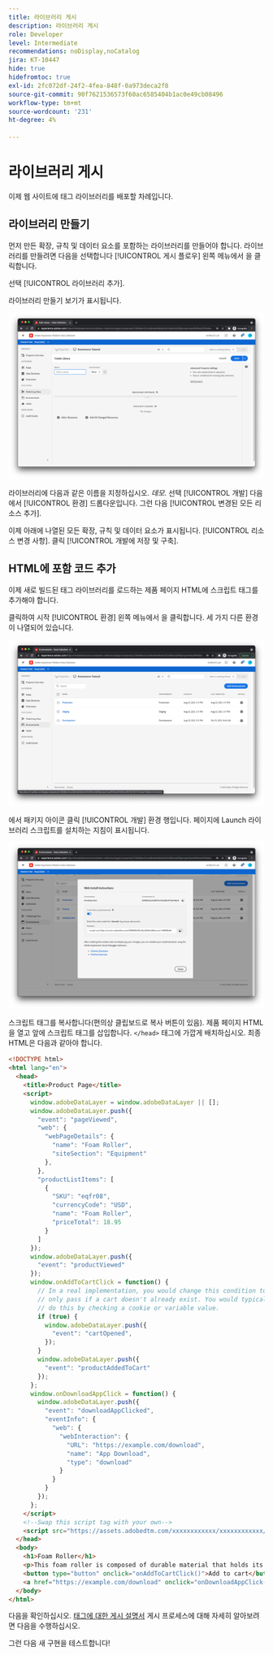 ```yaml
---
title: 라이브러리 게시
description: 라이브러리 게시
role: Developer
level: Intermediate
recommendations: noDisplay,noCatalog
jira: KT-10447
hide: true
hidefromtoc: true
exl-id: 2fc072df-24f2-4fea-848f-0a973deca2f8
source-git-commit: 90f7621536573f60ac6585404b1ac0e49cb08496
workflow-type: tm+mt
source-wordcount: '231'
ht-degree: 4%

---
```


# 라이브러리 게시

이제 웹 사이트에 태그 라이브러리를 배포할 차례입니다.

## 라이브러리 만들기

먼저 만든 확장, 규칙 및 데이터 요소를 포함하는 라이브러리를 만들어야 합니다. 라이브러리를 만들려면 다음을 선택합니다 [!UICONTROL 게시 플로우] 왼쪽 메뉴에서 을 클릭합니다.

선택 [!UICONTROL 라이브러리 추가].

라이브러리 만들기 보기가 표시됩니다.

![태그 라이브러리 생성](../../../assets/implementation-strategy/tags-library-creation.png)

라이브러리에 다음과 같은 이름을 지정하십시오. _데모_. 선택 [!UICONTROL 개발] 다음에서 [!UICONTROL 환경] 드롭다운입니다. 그런 다음 [!UICONTROL 변경된 모든 리소스 추가].

이제 아래에 나열된 모든 확장, 규칙 및 데이터 요소가 표시됩니다. [!UICONTROL 리소스 변경 사항]. 클릭 [!UICONTROL 개발에 저장 및 구축].

## HTML에 포함 코드 추가

이제 새로 빌드된 태그 라이브러리를 로드하는 제품 페이지 HTML에 스크립트 태그를 추가해야 합니다.

클릭하여 시작 [!UICONTROL 환경] 왼쪽 메뉴에서 을 클릭합니다. 세 가지 다른 환경이 나열되어 있습니다.

![태그 환경](../../../assets/implementation-strategy/tags-environments.png)

에서 패키지 아이콘 클릭 [!UICONTROL 개발] 환경 행입니다. 페이지에 Launch 라이브러리 스크립트를 설치하는 지침이 표시됩니다.

![태그 설치 지침](../../../assets/implementation-strategy/tags-installation-instructions.png)

스크립트 태그를 복사합니다(편의상 클립보드로 복사 버튼이 있음). 제품 페이지 HTML을 열고 앞에 스크립트 태그를 삽입합니다. `</head>` 태그에 가깝게 배치하십시오. 최종 HTML은 다음과 같아야 합니다.

```html
<!DOCTYPE html>
<html lang="en">
  <head>
    <title>Product Page</title>
    <script>
      window.adobeDataLayer = window.adobeDataLayer || [];
      window.adobeDataLayer.push({
        "event": "pageViewed",
        "web": {
          "webPageDetails": {
            "name": "Foam Roller",
            "siteSection": "Equipment"
          },
        },
        "productListItems": [
          {
            "SKU": "eqfr08",
            "currencyCode": "USD",
            "name": "Foam Roller",
            "priceTotal": 18.95
          }
        ]
      });
      window.adobeDataLayer.push({
        "event": "productViewed"
      });
      window.onAddToCartClick = function() {
        // In a real implementation, you would change this condition to 
        // only pass if a cart doesn't already exist. You would typically 
        // do this by checking a cookie or variable value.
        if (true) {
          window.adobeDataLayer.push({
            "event": "cartOpened",
          });
        }
        window.adobeDataLayer.push({
          "event": "productAddedToCart"
        });
      };
      window.onDownloadAppClick = function() {
        window.adobeDataLayer.push({
          "event": "downloadAppClicked",
          "eventInfo": {
            "web": {
              "webInteraction": {
                "URL": "https://example.com/download",
                "name": "App Download",
                "type": "download"
              }
            }
          }
        });
      };
    </script>
    <!--Swap this script tag with your own-->
    <script src="https://assets.adobedtm.com/xxxxxxxxxxxx/xxxxxxxxxxxx/launch-xxxxxxxxxxxx-development.min.js" async></script>
  </head>
  <body>
    <h1>Foam Roller</h1>
    <p>This foam roller is composed of durable material that holds its shape and delivers deep tissue therapy. Purchase now for only $18.95!</p>
    <button type="button" onclick="onAddToCartClick()">Add to cart</button>
    <a href="https://example.com/download" onclick="onDownloadAppClick()">Download the app</a>
  </body>
</html>
```

다음을 확인하십시오. [태그에 대한 게시 설명서](https://experienceleague.adobe.com/docs/experience-platform/tags/publish/overview.html) 게시 프로세스에 대해 자세히 알아보려면 다음을 수행하십시오.

그런 다음 새 구현을 테스트합니다!
